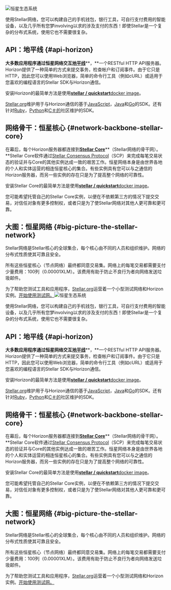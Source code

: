 ![](https://www.stellar.org/developers/guides/get-started/assets/developers.png "恒星生态系统")

使用Stellar网络，您可以构建自己的手机钱包，银行工具，可自行支付费用的智能设备，以及几乎所有您梦involving以求的涉及支付的东西！即使Stellar是一个复杂的分布式系统，使用它也不需要很复杂。

## API：地平线 {#api-horizon}

**大多数应用程序通过恒星网络交互**[**地平线**](https://www.stellar.org/developers/horizon/reference/)**，**一个RESTful HTTP API服务器。Horizo​​n提供了一种简单的方式来提交事务，检查帐户和订阅事件。由于它只是HTTP，因此您可以使用Web浏览器，简单的命令行工具（例如cURL）或适用于您喜欢的编程语言的Stellar SDK与Horizo​​n通信。

安装Horizo​​n的最简单方法是使用[**stellar / quickstart**docker image](https://hub.docker.com/r/stellar/quickstart/)。

[Stellar.org](http://stellar.org/)维护用于与Horizo​​n通信的基于[JavaScript](https://github.com/stellar/js-stellar-sdk)，[Java](https://github.com/stellar/java-stellar-sdk)和[Go](https://github.com/stellar/go/tree/master/clients/horizon)的SDK。还有针对[Ruby](https://github.com/stellar/ruby-stellar-sdk)，[Python](https://github.com/StellarCN/py-stellar-base)和[C＃的](https://github.com/elucidsoft/dotnet-stellar-sdk)社区维护的SDK。

## 网络骨干：恒星核心 {#network-backbone-stellar-core}

在幕后，每个Horizo​​n服务器都连接到[**Stellar Core**](https://www.stellar.org/developers/stellar-core/software/admin.html)**（Stellar网络的骨干网）。**Stellar Core软件通过[Stellar Consensus Protocol](https://www.stellar.org/developers/guides/concepts/scp.html)（SCP）来完成每笔交易状态的验证并与Core的其他实例达成一致的艰苦工作。恒星网络本身是由世界各地的个人和实体运营的相连恒星核心的集合。有些实例具有您可以与之通信的Horizo​​n服务器，而另一些实例的存在只是为了提高整个网络的可靠性。

安装Stellar Core的最简单方法是使用[**stellar / quickstart**docker image](https://hub.docker.com/r/stellar/quickstart/)。

您可能希望托管自己的Stellar Core实例，以便在不依赖第三方的情况下提交交易，对信任对象有更多控制权，或者只是为了使Stellar网络对其他人更可靠和更可靠。

## 大图：恒星网络 {#big-picture-the-stellar-network}

Stellar网络是Stellar核心的全球集合，每个核心由不同的人员和组织维护。网络的分布式性质使其可靠且安全。

所有这些恒星核心（节点网络）最终都同意交易集。网络上的每笔交易都需要支付少量费用：100列（0.00001XLM）。该费用有助于防止不良行为者向网络发送垃圾邮件。

为了帮助您测试工具和应用程序，[Stellar.org](http://stellar.org/)运营着一个小型测试网络和Horizo​​n实例。[开始使用测试网。](https://www.stellar.org/developers/guides/concepts/test-net.html)![](https://www.stellar.org/developers/guides/get-started/assets/developers.png "恒星生态系统")

使用Stellar网络，您可以构建自己的手机钱包，银行工具，可自行支付费用的智能设备，以及几乎所有您梦involving以求的涉及支付的东西！即使Stellar是一个复杂的分布式系统，使用它也不需要很复杂。

## API：地平线 {#api-horizon}

**大多数应用程序通过恒星网络交互**[**地平线**](https://www.stellar.org/developers/horizon/reference/)**，**一个RESTful HTTP API服务器。Horizo​​n提供了一种简单的方式来提交事务，检查帐户和订阅事件。由于它只是HTTP，因此您可以使用Web浏览器，简单的命令行工具（例如cURL）或适用于您喜欢的编程语言的Stellar SDK与Horizo​​n通信。

安装Horizo​​n的最简单方法是使用[**stellar / quickstart**docker image](https://hub.docker.com/r/stellar/quickstart/)。

[Stellar.org](http://stellar.org/)维护用于与Horizo​​n通信的基于[JavaScript](https://github.com/stellar/js-stellar-sdk)，[Java](https://github.com/stellar/java-stellar-sdk)和[Go](https://github.com/stellar/go/tree/master/clients/horizon)的SDK。还有针对[Ruby](https://github.com/stellar/ruby-stellar-sdk)，[Python](https://github.com/StellarCN/py-stellar-base)和[C＃的](https://github.com/elucidsoft/dotnet-stellar-sdk)社区维护的SDK。

## 网络骨干：恒星核心 {#network-backbone-stellar-core}

在幕后，每个Horizo​​n服务器都连接到[**Stellar Core**](https://www.stellar.org/developers/stellar-core/software/admin.html)**（Stellar网络的骨干网）。**Stellar Core软件通过[Stellar Consensus Protocol](https://www.stellar.org/developers/guides/concepts/scp.html)（SCP）来完成每笔交易状态的验证并与Core的其他实例达成一致的艰苦工作。恒星网络本身是由世界各地的个人和实体运营的相连恒星核心的集合。有些实例具有您可以与之通信的Horizo​​n服务器，而另一些实例的存在只是为了提高整个网络的可靠性。

安装Stellar Core的最简单方法是使用[**stellar / quickstart**docker image](https://hub.docker.com/r/stellar/quickstart/)。

您可能希望托管自己的Stellar Core实例，以便在不依赖第三方的情况下提交交易，对信任对象有更多控制权，或者只是为了使Stellar网络对其他人更可靠和更可靠。

## 大图：恒星网络 {#big-picture-the-stellar-network}

Stellar网络是Stellar核心的全球集合，每个核心由不同的人员和组织维护。网络的分布式性质使其可靠且安全。

所有这些恒星核心（节点网络）最终都同意交易集。网络上的每笔交易都需要支付少量费用：100列（0.00001XLM）。该费用有助于防止不良行为者向网络发送垃圾邮件。

为了帮助您测试工具和应用程序，[Stellar.org](http://stellar.org/)运营着一个小型测试网络和Horizo​​n实例。[开始使用测试网。](https://www.stellar.org/developers/guides/concepts/test-net.html)



